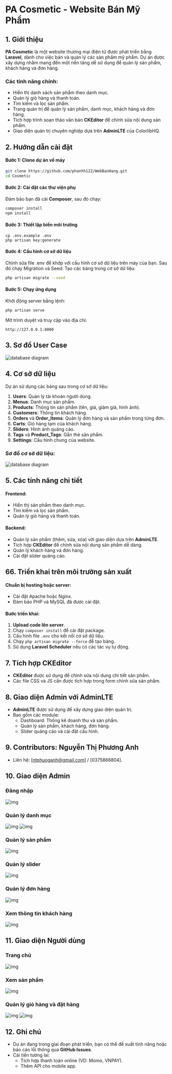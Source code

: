 # PA Cosmetic - Website Bán Mỹ Phẩm

## 1. Giới thiệu
**PA Cosmetic** là một website thương mại điện tử được phát triển bằng **Laravel**, dành cho việc bán và quản lý các sản phẩm mỹ phẩm. Dự án được xây dựng nhằm mang đến một nền tảng dễ sử dụng để quản lý sản phẩm, khách hàng và đơn hàng.

### Các tính năng chính:
- Hiển thị danh sách sản phẩm theo danh mục.
- Quản lý giỏ hàng và thanh toán.
- Tìm kiếm và lọc sản phẩm.
- Trang quản trị để quản lý sản phẩm, danh mục, khách hàng và đơn hàng.
- Tích hợp trình soạn thảo văn bản **CKEditor** để chỉnh sửa nội dung sản phẩm.
- Giao diện quản trị chuyên nghiệp dựa trên **AdminLTE** của ColorlibHQ.

## 2. Hướng dẫn cài đặt
#### Bước 1: Clone dự án về máy
```bash
git clone https://github.com/phanhh122/WebBanHang.git
cd Cosmetic
```

#### Bước 2: Cài đặt các thư viện phụ 
Đảm bảo bạn đã cài **Composer**, sau đó chạy:
```bash
composer install
npm install
```

#### Bước 3: Thiết lập biến môi trường
```
cp .env.example .env
php artisan key:generate
```

#### Bước 4: Cấu hình cơ sở dữ liệu
Chỉnh sửa file .env để khớp với cấu hình cơ sở dữ liệu trên máy của bạn.
Sau đó chạy Migration và Seed: 
Tạo các bảng trong cơ sở dữ liệu:
```bash
php artisan migrate --seed
```

#### Bước 5: Chạy ứng dụng
Khởi động server bằng lệnh:
```bash
php artisan serve
```

Mở trình duyệt và truy cập vào địa chỉ:
```
http://127.0.0.1:8000
```

## 3. Sơ đồ User Case 
![database diagram](./uctq.drawio.png)
## 4. Cơ sở dữ liệu
Dự án sử dụng các bảng sau trong cơ sở dữ liệu:
1. **Users**: Quản lý tài khoản người dùng.
2. **Menus**: Danh mục sản phẩm.
3. **Products**: Thông tin sản phẩm (tên, giá, giảm giá, hình ảnh).
4. **Customers**: Thông tin khách hàng.
5. **Orders** và **Order_Items**: Quản lý đơn hàng và sản phẩm trong từng đơn.
6. **Carts**: Giỏ hàng tạm của khách hàng.
7. **Sliders**: Hình ảnh quảng cáo.
8. **Tags** và **Product_Tags**: Gắn thẻ sản phẩm.
9. **Settings**: Cấu hình chung của website.

### Sơ đồ cơ sở dữ liệu:
![database diagram](./drawSQL-image-export-2024-12-27.png)

## 5. Các tính năng chi tiết
#### Frontend:
- Hiển thị sản phẩm theo danh mục.
- Tìm kiếm và lọc sản phẩm.
- Quản lý giỏ hàng và thanh toán.

#### Backend:
- Quản lý sản phẩm (thêm, sửa, xóa) với giao diện dựa trên **AdminLTE**.
- Tích hợp **CKEditor** để chỉnh sửa nội dung sản phẩm dễ dàng.
- Quản lý khách hàng và đơn hàng.
- Cài đặt slider quảng cáo.

## 66. Triển khai trên môi trường sản xuất
#### Chuẩn bị hosting hoặc server:
- Cài đặt Apache hoặc Nginx.
- Đảm bảo PHP và MySQL đã được cài đặt.

#### Bước triển khai:
1. **Upload code lên server**.
2. Chạy `composer install` để cài đặt package.
3. Cấu hình file `.env` cho kết nối cơ sở dữ liệu.
4. Chạy `php artisan migrate --force` để tạo bảng.
5. Sử dụng **Laravel Scheduler** nếu có các tác vụ tự động.

## 7. Tích hợp CKEditor
- **CKEditor** được sử dụng để chỉnh sửa nội dung chi tiết sản phẩm.
- Các file CSS và JS cần được tích hợp trong form chỉnh sửa sản phẩm.

## 8. Giao diện Admin với AdminLTE
- **AdminLTE** được sử dụng để xây dựng giao diện quản trị.
- Bao gồm các module:
  - Dashboard: Thống kê doanh thu và sản phẩm.
  - Quản lý sản phẩm, khách hàng, đơn hàng.
  - Slider quảng cáo và cài đặt cấu hình.

## 9. Contributors: Nguyễn Thị Phương Anh
- Liên hệ: [ntphuoganh@gmail.com] / [0375866804].

## 10. Giao diện Admin
### Đăng nhập
![img](./img/admin/dangnhap.jpg)
### Quản lý danh mục
![img](./img/admin/qldanhmuc.jpg)
![img](./img/admin/xemdanhmuc.jpg)
### Quản lý sản phẩm
![img](./img/admin/xemsanpham.jpg)
### Quản lý slider
![img](./img/admin/xemslide.jpg)
### Quản lý đơn hàng
![img](./img/admin/xemdonhang.jpg)
### Xem thông tin khách hàng
![img](./img/admin/xemttkh.jpg)
## 11. Giao diện Người dùng
### Trang chủ
![img](./img/user/trangchu.jpg)
### Xem sản phẩm
![img](./img/user/xemsp.jpg)
### Quản lý giỏ hàng và đặt hàng
![img](./img/user/giohang.jpg)
![img](./img/user/thanhtoan.jpg)
## 12. Ghi chú
- Dự án đang trong giai đoạn phát triển, bạn có thể đề xuất tính năng hoặc báo cáo lỗi thông qua **GitHub Issues**.
- Cải tiến tương lai:
  - Tích hợp thanh toán online (VD: Momo, VNPAY).
  - Thêm API cho mobile app.
